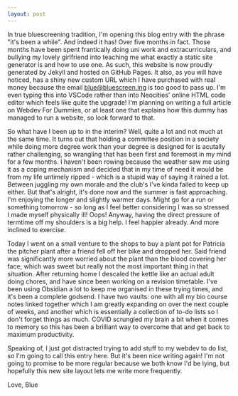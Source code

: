 ```yaml
---
layout: post
---
```


In true bluescreening tradition, I'm opening this blog entry with the phrase "it's been a while". And indeed it has! Over five months in fact. Those months have been spent frantically doing uni work and extracurriculars, and bullying my lovely girlfriend into teaching me what exactly a static site generator is and how to use one. As such, this website is now proudly generated by Jekyll and hosted on GitHub Pages. It also, as you will have noticed, has a shiny new custom URL which I have purchased with real money because the email blue@bluescreen.ing is too good to pass up. I'm even typing this into VSCode rather than into Neocities' online HTML code editor which feels like quite the upgrade! I'm planning on writing a full article on Webdev For Dummies, or at least one that explains how this dummy has managed to run a website, so look forward to that. 

So what have I been up to in the interim? Well, quite a lot and not much at the same time. It turns out that holding a committee position in a society while doing more degree work than your degree is designed for is acutally rather challenging, so wrangling that has been first and foremost in my mind for a few months. I haven't been rowing because the weather saw me using it as a coping mechanism and decided that in my time of need it would be from my life untimely ripped - which is a stupid way of saying it rained a lot. Between juggling my own morale and the club's I've kinda failed to keep up either. But that's alright, it's done now and the summer is fast approaching. I'm enjoying the longer and slightly warmer days. Might go for a run or something tomorrow - so long as I feel better considering I was so stressed I made myself physically ill! Oops! Anyway, having the direct pressure of termtime off my shoulders is a big help. I feel happier already. And more inclined to exercise.

Today I went on a small venture to the shops to buy a plant pot for Patricia the pitcher plant after a friend fell off her bike and dropped her. Said friend was significantly more worried about the plant than the blood covering her face, which was sweet but really not the most important thing in that situation. After returning home I descaled the kettle like an actual adult doing chores, and have since been working on a revision timetable. I've been using Obsidian a lot to keep me organised in these trying times, and it's been a complete godsend. I have two vaults: one with all my bio course notes linked together which I am greatly expanding on over the next couple of weeks, and another which is essentially a collection of to-do lists so I don't forget things as much. COVID scrungled my brain a bit when it comes to memory so this has been a brilliant way to overcome that and get back to maximum productivity.

Speaking of, I just got distracted trying to add stuff to my webdev to do list, so I'm going to call this entry here. But it's been nice writing again! I'm not going to promise to be more regular because we both know I'd be lying, but hopefully this new site layout lets me write more frequently.

Love,
Blue
